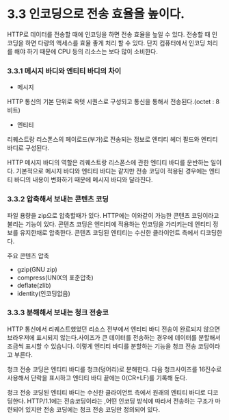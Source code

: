 # 3.3 인코딩으로 전송 효율을 높이다.

HTTP로 데이터를 전송할 때에 인코딩을 하면 전송 효율을 높일 수 있다. 전송할 때 인코딩을 하면 다량의 액세스를 효율 좋게 처리 할 수 있다. 단지 컴퓨터에서 인코딩 처리를 해야 하기 때문에 CPU 등의 리소스는 보다 많이 소비한다.

### 3.3.1 메시지 바디와 엔티티 바디의 차이

* 메시지

HTTP 통신의 기본 단위로 옥텟 시퀀스로 구성되고 통신을 통해서 전송된다.\(octet : 8비트\)

* 엔티티

리퀘스트랑 리스폰스의 페이로드\(부가\)로 전송되는 정보로 엔티티 헤더 필드와 엔티티 바디로 구성된다.

HTTP 메시지 바디의 역할은 리퀘스트랑 리스폰스에 관한 엔티티 바디를 운반하는 일이다. 기본적으로 메시지 바디와 엔티티 바디는 같지만 전송 코딩이 적용된 경우에는 엔티티 바디의 내용이 변화하기 때문에 메시지 바디와 달라진다.

### 3.3.2 압축해서 보내는 콘텐츠 코딩

파일 용량을 zip으로 압축할때가 있다. HTTP에는 이와같이 가능한 콘텐츠 코딩이라고 불리는 기능이 있다. 콘텐츠 코딩은 엔티티에 적용하는 인코딩을 가리키는데 엔티티 정보를 유지한채로 압축한다. 콘텐츠 코딩된 엔티티는 수신한 클라이언트 측에서 디코딩한다.

주요 콘텐츠 압축

* gzip\(GNU zip\)
* compress\(UNIX의 표준압축\)
* deflate\(zlib\)
* identity\(인코딩없음\)

### 3.3.3 분해해서 보내는 청크 전송코

HTTP 통신에서 리퀘스트했었던 리소스 전부에서 엔티티 바디 전송이 완료되지 않으면 브라우저에 표시되지 않는다.사이즈가 큰 데이터를 전송하는 경우에 데이터를 분할해서 조금씩 표시할 수 있습니다. 이렇게 엔티티 바디를 분할하는 기능을 청크 전송 코딩이라고 부른다.

청크 전송 코딩은 엔티티 바디를 청크\(덩어리\)로 분해한다. 다음 청크사이즈를 16진수로 사용해서 단락을 표시하고 엔티티 바디 끝에는 0\(CR+LF\)를 기록해 둔다.

청크 전송 코딩된 엔티티 바디는 수신한 클라이언트 측에서 원래의 엔티티 바디로 디코딩한다. HTTP/1.1에는 전송코딩이라는 ,어떤 인코딩 방식에 따라서 전송하는 구조가 마련되어 있지만 전송 코딩에는 청크 전송 코딩만 정의되어 있다.

